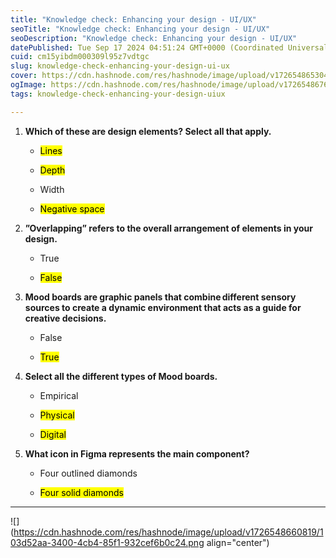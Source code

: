 ```yaml
---
title: "Knowledge check: Enhancing your design - UI/UX"
seoTitle: "Knowledge check: Enhancing your design - UI/UX"
seoDescription: "Knowledge check: Enhancing your design - UI/UX"
datePublished: Tue Sep 17 2024 04:51:24 GMT+0000 (Coordinated Universal Time)
cuid: cm15yibdm000309l95z7vdtgc
slug: knowledge-check-enhancing-your-design-ui-ux
cover: https://cdn.hashnode.com/res/hashnode/image/upload/v1726548653040/e0ce2c9a-8d8a-465e-9135-f945bf27f995.jpeg
ogImage: https://cdn.hashnode.com/res/hashnode/image/upload/v1726548676172/d6a0ebb1-ab09-4f34-aab8-92f727f28404.jpeg
tags: knowledge-check-enhancing-your-design-uiux

---
```


1. **Which of these are design elements? Select all that apply.**
    
    * <mark>Lines</mark>
        
    * <mark>Depth</mark>
        
    * Width
        
    * <mark>Negative space</mark>
        
2. **”Overlapping” refers to the overall arrangement of elements in your design.**
    
    * True
        
    * <mark>False</mark>
        
3. **Mood boards are graphic panels that combine different sensory sources to create a dynamic environment that acts as a guide for creative decisions.**
    
    * False
        
    * <mark>True</mark>
        
4. **Select all the different types of Mood boards.**
    
    * Empirical
        
    * <mark>Physical</mark>
        
    * <mark>Digital</mark>
        
5. **What icon in Figma represents the main component?**
    
    * Four outlined diamonds
        
    * <mark>Four solid diamonds</mark>
        

---

![](https://cdn.hashnode.com/res/hashnode/image/upload/v1726548660819/103d52aa-3400-4cb4-85f1-932cef6b0c24.png align="center")